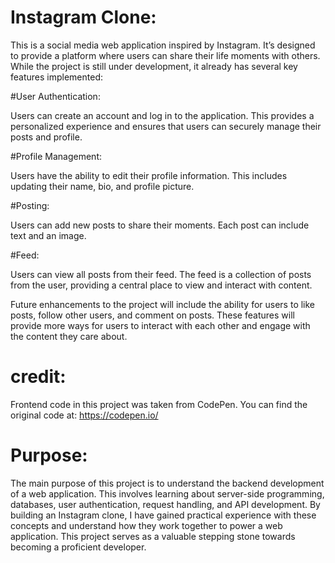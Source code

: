 # Instagram Clone:

This is a social media web application inspired by Instagram. It’s designed to provide a platform where users can share their life moments with others. While the project is still under development, it already has several key features implemented:

#User Authentication:

Users can create an account and log in to the application. This provides a personalized experience and ensures that users can securely manage their posts and profile.

#Profile Management:

Users have the ability to edit their profile information. This includes updating their name, bio, and profile picture.

#Posting:

Users can add new posts to share their moments. Each post can include text and an image.

#Feed:

Users can view all posts from their feed. The feed is a collection of posts from the user, providing a central place to view and interact with content.

Future enhancements to the project will include the ability for users to like posts, follow other users, and comment on posts. These features will provide more ways for users to interact with each other and engage with the content they care about.

# credit:

Frontend code in this project was taken from CodePen. You can find the original code at: https://codepen.io/

# Purpose:

The main purpose of this project is to understand the backend development of a web application. This involves learning about server-side programming, databases, user authentication, request handling, and API development. By building an Instagram clone, I have gained practical experience with these concepts and understand how they work together to power a web application. This project serves as a valuable stepping stone towards becoming a proficient developer.
